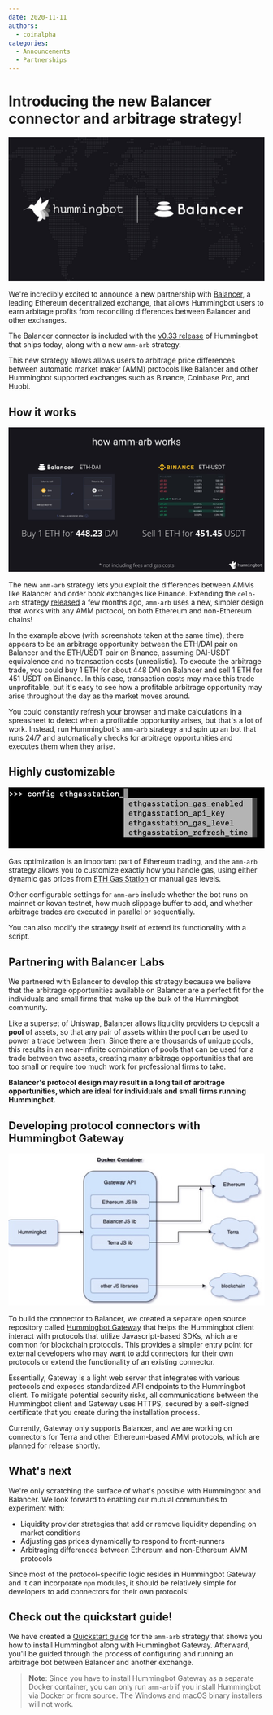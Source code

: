 ```yaml
---
date: 2020-11-11
authors:
  - coinalpha
categories:
  - Announcements
  - Partnerships
---
```


# Introducing the new Balancer connector and arbitrage strategy!

![cover](cover.jpg)

We're incredibly excited to announce a new partnership with [Balancer](https://balancer.finance/), a leading Ethereum decentralized exchange, that allows Hummingbot users to earn arbitage profits from reconciling differences between Balancer and other exchanges.

The Balancer connector is included with the [v0.33 release](https://docs.hummingbot.org/release-notes) of Hummingbot that ships today, along with a new `amm-arb` strategy.

This new strategy allows allows users to arbitrage price differences between automatic market maker (AMM) protocols like Balancer and other Hummingbot supported exchanges such as Binance, Coinbase Pro, and Huobi.

<!-- more -->

## How it works

![Sample arbitage trade between Balancer and Binance](./2.jpg)

The new `amm-arb` strategy lets you exploit the differences between AMMs like Balancer and order book exchanges like Binance. Extending the `celo-arb` strategy [released](../2020-06-celo-arbitrage/index.md) a few months ago, `amm-arb` uses a new, simpler design that works with any AMM protocol, on both Ethereum and non-Ethereum chains!

In the example above (with screenshots taken at the same time), there appears to be an arbitrage opportunity between the ETH/DAI pair on Balancer and the ETH/USDT pair on Binance, assuming DAI-USDT equivalence and no transaction costs (unrealistic). To execute the arbitrage trade, you could buy 1 ETH for about 448 DAI on Balancer and sell 1 ETH for 451 USDT on Binance. In this case, transaction costs may make this trade unprofitable, but it's easy to see how a profitable arbitrage opportunity may arise throughout the day as the market moves around.

You could constantly refresh your browser and make calculations in a spreasheet to detect when a profitable opportunity arises, but that's a lot of work. Instead, run Hummingbot's `amm-arb` strategy and spin up an bot that runs 24/7 and automatically checks for arbitrage opportunities and executes them when they arise.

## Highly customizable

![Control every aspect of your gas settings](./ethgasstation.png)

Gas optimization is an important part of Ethereum trading, and the `amm-arb` strategy allows you to customize exactly how you handle gas, using either dynamic gas prices from [ETH Gas Station](https://ethgasstation.info/) or manual gas levels.

Other configurable settings for `amm-arb` include whether the bot runs on mainnet or kovan testnet, how much slippage buffer to add, and whether arbitrage trades are executed in parallel or sequentially.

You can also modify the strategy itself of extend its functionality with a script.

## Partnering with Balancer Labs

We partnered with Balancer to develop this strategy because we believe that the arbitrage opportunities available on Balancer are a perfect fit for the individuals and small firms that make up the bulk of the Hummingbot community.

Like a superset of Uniswap, Balancer allows liquidity providers to deposit a **pool** of assets, so that any pair of assets within the pool can be used to power a trade between them. Since there are thousands of unique pools, this results in an near-infinite combination of pools that can be used for a trade between two assets, creating many arbitrage opportunities that are too small or require too much work for professional firms to take.

**Balancer's protocol design may result in a long tail of arbitrage opportunities, which are ideal for individuals and small firms running Hummingbot.**

## Developing protocol connectors with Hummingbot Gateway

![](gateway.jpg)

To build the connector to Balancer, we created a separate open source repository called [Hummingbot Gateway](https://github.com/hummingbot/gateway) that helps the Hummingbot client interact with protocols that utilize Javascript-based SDKs, which are common for blockchain protocols. This provides a simpler entry point for external developers who may want to add connectors for their own protocols or extend the functionality of an existing connector.

Essentially, Gateway is a light web server that integrates with various protocols and exposes standardized API endpoints to the Hummingbot client. To mitigate potential security risks, all communications between the Hummingbot client and Gateway uses HTTPS, secured by a self-signed certificate that you create during the installation process.

Currently, Gateway only supports Balancer, and we are working on connectors for Terra and other Ethereum-based AMM protocols, which are planned for release shortly.

## What's next

We're only scratching the surface of what's possible with Hummingbot and Balancer. We look forward to enabling our mutual communities to experiment with:

- Liquidity provider strategies that add or remove liquidity depending on market conditions
- Adjusting gas prices dynamically to respond to front-runners
- Arbitraging differences between Ethereum and non-Ethereum AMM protocols

Since most of the protocol-specific logic resides in Hummingbot Gateway and it can incorporate `npm` modules, it should be relatively simple for developers to add connectors for their own protocols!

## Check out the quickstart guide!

We have created a [Quickstart guide](../2020-12-amm-arbitrage-uniswap-balancer/index.md) for the `amm-arb` strategy that shows you how to install Hummingbot along with Hummingbot Gateway. Afterward, you'll be guided through the process of configuring and running an arbitrage bot between Balancer and another exchange.

> **Note**: Since you have to install Hummingbot Gateway as a separate Docker container, you can only run `amm-arb` if you install Hummingbot via Docker or from source. The Windows and macOS binary installers will not work.
